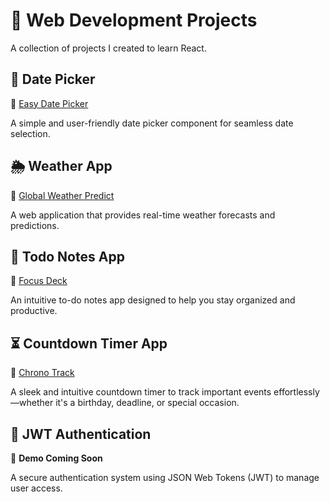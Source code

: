 # 🚀 Web Development Projects  

A collection of projects I created to learn React.  

## 📅 Date Picker  
🔗 [Easy Date Picker](https://easydatepicker.vercel.app/)  

A simple and user-friendly date picker component for seamless date selection.  

## 🌦️ Weather App  
🔗 [Global Weather Predict](https://globalweatherpredict.vercel.app)  

A web application that provides real-time weather forecasts and predictions.  

## 📝 Todo Notes App  
🔗 [Focus Deck](https://focusdeck.vercel.app)  

An intuitive to-do notes app designed to help you stay organized and productive.  

## ⏳ Countdown Timer App  
🔗 [Chrono Track](https://chronotrack.vercel.app)  

A sleek and intuitive countdown timer to track important events effortlessly—whether it's a birthday, deadline, or special occasion.  

## 🔐 JWT Authentication  
🔗 **Demo Coming Soon**  

A secure authentication system using JSON Web Tokens (JWT) to manage user access.  